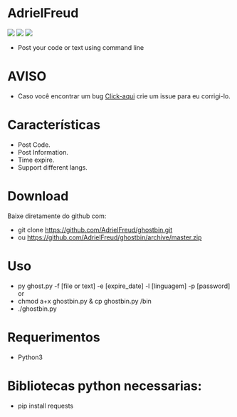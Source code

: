 # AdrielFreud

![](https://img.shields.io/badge/Ghostbin-v1.0-blue?style=flat&logo=appveyor)
![](https://img.shields.io/badge/plataforma-win32--win64--linux64--linux32-blue?style=flat&logo=appveyor)
![](https://img.shields.io/badge/python-3.x.x-blue)

 - Post your code or text using command line

# AVISO
- Caso você encontrar um bug [Click-aqui](https://github.com/AdrielFreud/ghostbin/issues/new) crie um issue para eu corrigi-lo.

# Características
  - Post Code.
  - Post Information.
  - Time expire.
  - Support different langs.
 
# Download
Baixe diretamente do github com:
 - git clone https://github.com/AdrielFreud/ghostbin.git
 - ou https://github.com/AdrielFreud/ghostbin/archive/master.zip

# Uso
 - py ghost.py -f [file or text] -e [expire_date] -l [linguagem] -p [password]
 or
 - chmod a+x ghostbin.py & cp ghostbin.py /bin
 - ./ghostbin.py
# Requerimentos
 - Python3

# Bibliotecas python necessarias:
  - pip install requests

